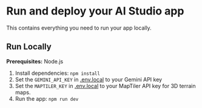 # Run and deploy your AI Studio app

This contains everything you need to run your app locally.

## Run Locally

**Prerequisites:**  Node.js


1. Install dependencies:
   `npm install`
2. Set the `GEMINI_API_KEY` in [.env.local](.env.local) to your Gemini API key
3. Set the `MAPTILER_KEY` in [.env.local](.env.local) to your MapTiler API key for 3D terrain maps.
4. Run the app:
   `npm run dev`